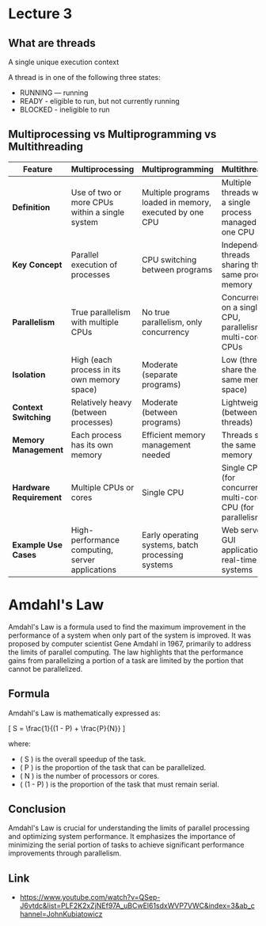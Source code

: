 # Lecture 3

## What are threads
A single unique execution context

A thread is in one of the following three states: 
- RUNNING — running 
- READY - eligible to run, but not currently running 
- BLOCKED - ineligible to run 

## Multiprocessing vs Multiprogramming vs Multithreading

| Feature          | Multiprocessing                                   | Multiprogramming                                | Multithreading                                   |
|------------------|---------------------------------------------------|-------------------------------------------------|-------------------------------------------------|
| **Definition**   | Use of two or more CPUs within a single system    | Multiple programs loaded in memory, executed by one CPU | Multiple threads within a single process managed by one CPU |
| **Key Concept**  | Parallel execution of processes                   | CPU switching between programs                  | Independent threads sharing the same process memory |
| **Parallelism**  | True parallelism with multiple CPUs               | No true parallelism, only concurrency           | Concurrency on a single CPU, parallelism on multi-core CPUs |
| **Isolation**    | High (each process in its own memory space)       | Moderate (separate programs)                    | Low (threads share the same memory space)         |
| **Context Switching** | Relatively heavy (between processes)           | Moderate (between programs)                     | Lightweight (between threads)                     |
| **Memory Management** | Each process has its own memory               | Efficient memory management needed              | Threads share the same memory                     |
| **Hardware Requirement** | Multiple CPUs or cores                      | Single CPU                                      | Single CPU (for concurrency), multi-core CPU (for parallelism) |
| **Example Use Cases** | High-performance computing, server applications | Early operating systems, batch processing systems | Web servers, GUI applications, real-time systems |



# Amdahl's Law

Amdahl's Law is a formula used to find the maximum improvement in the performance of a system when only part of the system is improved. It was proposed by computer scientist Gene Amdahl in 1967, primarily to address the limits of parallel computing. The law highlights that the performance gains from parallelizing a portion of a task are limited by the portion that cannot be parallelized.

## Formula

Amdahl's Law is mathematically expressed as:

\[ S = \frac{1}{(1 - P) + \frac{P}{N}} \]

where:
- \( S \) is the overall speedup of the task.
- \( P \) is the proportion of the task that can be parallelized.
- \( N \) is the number of processors or cores.
- \( (1 - P) \) is the proportion of the task that must remain serial.

## Conclusion

Amdahl's Law is crucial for understanding the limits of parallel processing and optimizing system performance. It emphasizes the importance of minimizing the serial portion of tasks to achieve significant performance improvements through parallelism.


## Link
- https://www.youtube.com/watch?v=QSep-J6vtdc&list=PLF2K2xZjNEf97A_uBCwEl61sdxWVP7VWC&index=3&ab_channel=JohnKubiatowicz
